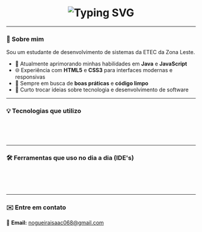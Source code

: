 <h1 align="center">
  <img src="https://readme-typing-svg.herokuapp.com?font=Fira+Code&size=26&duration=4000&pause=800&color=BD93F9&center=true&vCenter=true&width=550&lines=Olá%2C+eu+sou+Isaac+Nogueira!;Estudante+de+Desenvolvimento+de+Sistemas" alt="Typing SVG" />
</h1>

---

### 🧠 Sobre mim

Sou um estudante de desenvolvimento de sistemas da ETEC da Zona Leste.

- 🎯 Atualmente aprimorando minhas habilidades em **Java** e **JavaScript**  
- 🌐 Experiência com **HTML5** e **CSS3** para interfaces modernas e responsivas  
- 🚀 Sempre em busca de **boas práticas** e **código limpo**  
- 💬 Curto trocar ideias sobre tecnologia e desenvolvimento de software  

---

### 💡 Tecnologias que utilizo

<div align="center" style="animation: fadeIn 2s ease-in-out;">
  <img align="center" alt="HTML5" height="50" width="60" src="https://cdn.jsdelivr.net/gh/devicons/devicon/icons/html5/html5-original.svg">
  <img align="center" alt="CSS3" height="50" width="60" src="https://cdn.jsdelivr.net/gh/devicons/devicon/icons/css3/css3-original.svg">
  <img align="center" alt="JavaScript" height="50" width="60" src="https://cdn.jsdelivr.net/gh/devicons/devicon/icons/javascript/javascript-original.svg">
  <img align="center" alt="Java" height="50" width="60" src="https://cdn.jsdelivr.net/gh/devicons/devicon/icons/java/java-original.svg">
</div>

---

### 🛠️ Ferramentas que uso no dia a dia (IDE's)

<div align="center" style="animation: fadeIn 2s ease-in-out;">
  <img align="center" alt="VisualStudioCode" height="50" width="60" src="https://cdn.jsdelivr.net/gh/devicons/devicon/icons/vscode/vscode-original.svg">
  <img align="center" alt="NetBeans" height="50" width="60" src="https://upload.wikimedia.org/wikipedia/commons/9/98/Apache_NetBeans_Logo.svg">
</div>

---

### ✉️ Entre em contato

📧 **Email:** [nogueiraisaac068@gmail.com](mailto:nogueiraisaac068@gmail.com)

<style>
@keyframes fadeIn {
  from { opacity: 0; transform: translateY(10px); }
  to { opacity: 1; transform: translateY(0); }
}
</style>
